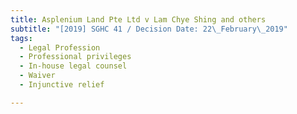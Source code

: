 ```yaml
---
title: Asplenium Land Pte Ltd v Lam Chye Shing and others
subtitle: "[2019] SGHC 41 / Decision Date: 22\_February\_2019"
tags:
  - Legal Profession
  - Professional privileges
  - In-house legal counsel
  - Waiver
  - Injunctive relief

---
```

